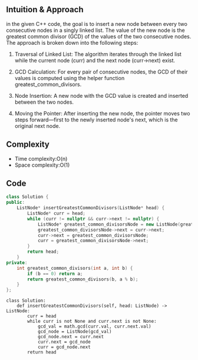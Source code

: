 ## Intuition & Approach
in the given C++ code, the goal is to insert a new node between every two consecutive nodes in a singly linked list. The value of the new node is the greatest common divisor (GCD) of the values of the two consecutive nodes. The approach is broken down into the following steps:

1.  Traversal of Linked List: The algorithm iterates through the linked list while the current node (curr) and the next node (curr->next) exist.

2.  GCD Calculation: For every pair of consecutive nodes, the GCD of their values is computed using the helper function greatest_common_divisors.

3.  Node Insertion: A new node with the GCD value is created and inserted between the two nodes.

4.  Moving the Pointer: After inserting the new node, the pointer moves two steps forward—first to the newly inserted node's next, which is the original next node.

## Complexity
- Time complexity:O(n)
- Space complexity:O(1)

## Code
```cpp []
class Solution {
public:
    ListNode* insertGreatestCommonDivisors(ListNode* head) {
        ListNode* curr = head;
        while (curr != nullptr && curr->next != nullptr) {
            ListNode* greatest_common_divisorsNode = new ListNode(greatest_common_divisors(curr->val, curr->next->val));
            greatest_common_divisorsNode->next = curr->next;
            curr->next = greatest_common_divisorsNode;
            curr = greatest_common_divisorsNode->next;
        }
        return head;
    }
private:
    int greatest_common_divisors(int a, int b) {
        if (b == 0) return a;
        return greatest_common_divisors(b, a % b);
    }
};
```
```python3 []
class Solution:
    def insertGreatestCommonDivisors(self, head: ListNode) -> ListNode:
        curr = head
        while curr is not None and curr.next is not None:
            gcd_val = math.gcd(curr.val, curr.next.val)
            gcd_node = ListNode(gcd_val)
            gcd_node.next = curr.next
            curr.next = gcd_node
            curr = gcd_node.next
        return head
```